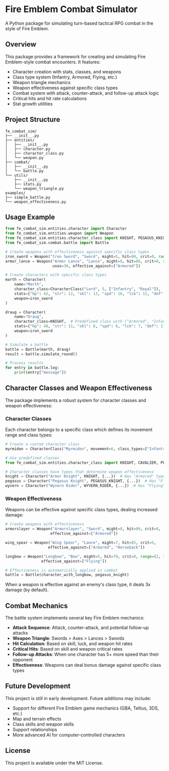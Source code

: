 # Fire Emblem Combat Simulator

A Python package for simulating turn-based tactical RPG combat in the style of Fire Emblem.

## Overview

This package provides a framework for creating and simulating Fire Emblem-style combat encounters. It features:

- Character creation with stats, classes, and weapons
- Class type system (Infantry, Armored, Flying, etc.)
- Weapon triangle mechanics
- Weapon effectiveness against specific class types
- Combat system with attack, counter-attack, and follow-up attack logic
- Critical hits and hit rate calculations
- Stat growth utilities

## Project Structure

```
fe_combat_sim/
├── __init__.py
├── entities/
│   ├── __init__.py
│   ├── character.py
│   ├── character_class.py
│   └── weapon.py
├── combat/
│   ├── __init__.py
│   └── battle.py
└── utils/
    ├── __init__.py
    ├── stats.py
    └── weapon_triangle.py
examples/
├── simple_battle.py
└── weapon_effectiveness.py
```

## Usage Example

```python
from fe_combat_sim.entities.character import Character
from fe_combat_sim.entities.weapon import Weapon
from fe_combat_sim.entities.character_class import KNIGHT, PEGASUS_KNIGHT
from fe_combat_sim.combat.battle import Battle

# Create weapons with effectiveness against specific class types
iron_sword = Weapon("Iron Sword", "Sword", might=5, hit=90, crit=0, range=(1, 1), uses=46)
armor_lance = Weapon("Armor Lance", "Lance", might=8, hit=80, crit=0, range=(1, 1), 
                     uses=30, effective_against=["Armored"])

# Create characters with specific class types
marth = Character(
    name="Marth", 
    character_class=CharacterClass("Lord", 5, ["Infantry", "Royal"]),
    stats={"hp": 42, "str": 12, "skl": 13, "spd": 16, "lck": 12, "def": 11, "res": 4},
    weapon=iron_sword
)

draug = Character(
    name="Draug", 
    character_class=KNIGHT,  # Predefined class with ["Armored", "Infantry"] types
    stats={"hp": 48, "str": 11, "skl": 8, "spd": 6, "lck": 7, "def": 17, "res": 3},
    weapon=iron_sword
)

# Simulate a battle
battle = Battle(marth, draug)
result = battle.simulate_round()

# Process results
for entry in battle.log:
    print(entry["message"])
```

## Character Classes and Weapon Effectiveness

The package implements a robust system for character classes and weapon effectiveness:

### Character Classes

Each character belongs to a specific class which defines its movement range and class types:

```python
# Create a custom character class
myrmidon = CharacterClass("Myrmidon", movement=6, class_types=["Infantry", "Sword-wielder"])

# Use predefined classes
from fe_combat_sim.entities.character_class import KNIGHT, CAVALIER, PEGASUS_KNIGHT, WYVERN_RIDER

# Character classes have types that determine weapon effectiveness
knight = Character("Armor Knight", KNIGHT, {...})  # Has "Armored" type
pegasus = Character("Pegasus Knight", PEGASUS_KNIGHT, {...})  # Has "Flying" type
wyvern = Character("Wyvern Rider", WYVERN_RIDER, {...})  # Has "Flying" and "Dragon" types
```

### Weapon Effectiveness

Weapons can be effective against specific class types, dealing increased damage:

```python
# Create weapons with effectiveness
armorslayer = Weapon("Armorslayer", "Sword", might=8, hit=80, crit=0, 
                    effective_against=["Armored"])

wing_spear = Weapon("Wing Spear", "Lance", might=7, hit=85, crit=5, 
                   effective_against=["Armored", "Horseback"])

longbow = Weapon("Longbow", "Bow", might=5, hit=70, crit=0, range=(2, 3),
                effective_against=["Flying"])

# Effectiveness is automatically applied in combat
battle = Battle(character_with_longbow, pegasus_knight)
```

When a weapon is effective against an enemy's class type, it deals 3x damage (by default).

## Combat Mechanics

The battle system implements several key Fire Emblem mechanics:

- **Attack Sequence**: Attack, counter-attack, and potential follow-up attacks
- **Weapon Triangle**: Swords > Axes > Lances > Swords
- **Hit Calculation**: Based on skill, luck, and weapon hit rates
- **Critical Hits**: Based on skill and weapon critical rates
- **Follow-up Attacks**: When one character has 5+ more speed than their opponent
- **Effectiveness**: Weapons can deal bonus damage against specific class types

## Future Development

This project is still in early development. Future additions may include:

- Support for different Fire Emblem game mechanics (GBA, Tellius, 3DS, etc.)
- Map and terrain effects
- Class skills and weapon skills
- Support relationships
- More advanced AI for computer-controlled characters

## License

This project is available under the MIT License.
